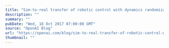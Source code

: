 ```yaml
---
title: "Sim-to-real transfer of robotic control with dynamics randomization"
description: ""
summary: ""
pubDate: "Wed, 18 Oct 2017 07:00:00 GMT"
source: "OpenAI Blog"
url: "https://openai.com/blog/sim-to-real-transfer-of-robotic-control-with-dynamics-randomization"
thumbnail: ""
---
```


